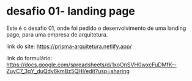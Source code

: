 # desafio 01- landing page
Este é o desafio 01, onde foi pedido o desenvolvimento de uma landing page, para uma empresa de arquitetura.

link do site: https://prisma-arquitetura.netlify.app/

link do formulário: https://docs.google.com/spreadsheets/d/1xoOnSVH0wxcFuDMfK--ZuyC7_3qY_duQdv6kmBz5QHI/edit?usp=sharing
